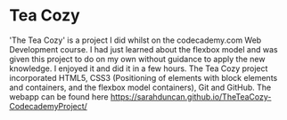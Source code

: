 # Tea Cozy
'The Tea Cozy' is a project I did whilst on the codecademy.com Web Development course. I had just learned about the flexbox model and was given this project to do on my own without guidance to apply the new knowledge. I enjoyed it and did it in a few hours. 
The Tea Cozy project incorporated HTML5, CSS3 (Positioning of elements with block elements and containers, and the flexbox model containers), Git and GitHub.
 The webapp can be found here https://sarahduncan.github.io/TheTeaCozy-CodecademyProject/
